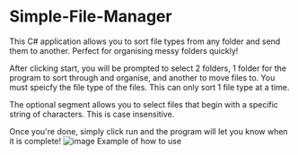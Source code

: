 # Simple-File-Manager
This C# application allows you to sort file types from any folder and send them to another. Perfect for organising messy folders quickly!

After clicking start, you will be prompted to select 2 folders, 1 folder for the program to sort through and organise, and another to move files to. You must speicfy the file type of the files. This can only sort 1 file type at a time.

The optional segment allows you to select files that begin with a specific string of characters. This is case insensitive.

Once you're done, simply click run and the program will let you know when it is complete!
![image](https://github.com/MoHussain69/Simple-File-Manager/assets/154078851/d75ec24b-449d-48e4-a2c1-2c43f1f64968)
Example of how to use
